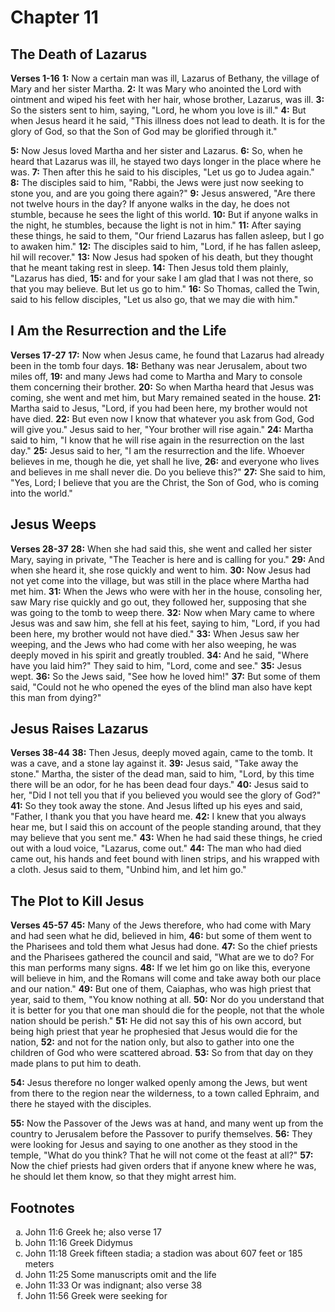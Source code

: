 # Chapter 11
## The Death of Lazarus
**Verses 1-16**
**1:** Now a certain man was ill, Lazarus of Bethany, the village of Mary and her sister Martha.
**2:** It was Mary who anointed the Lord with ointment and wiped his feet with her hair, whose brother, Lazarus, was ill.
**3:** So the sisters sent to him, saying, "Lord, he whom you love is ill."
**4:** But when Jesus heard it he said, "This illness does not lead to death. It is for the glory of God, so that the Son of God may be glorified through it."

**5:** Now Jesus loved Martha and her sister and Lazarus.
**6:** So, when he heard that Lazarus was ill, he stayed two days longer in the place where he was.
**7:** Then after this he said to his disciples, "Let us go to Judea again."
**8:** The disciples said to him, "Rabbi, the Jews were just now seeking to stone you, and are you going there again?"
**9:** Jesus answered, "Are there not twelve hours in the day? If anyone walks in the day, he does not stumble, because he sees the light of this world.
**10:** But if anyone walks in the night, he stumbles, because the light is not in him."
**11:** After saying these things, he said to them, "Our friend Lazarus has fallen asleep, but I go to awaken him."
**12:** The disciples said to him, "Lord, if he has fallen asleep, hil will recover."
**13:** Now Jesus had spoken of his death, but they thought that he meant taking rest in sleep.
**14:** Then Jesus told them plainly, "Lazarus has died,
**15:** and for your sake I am glad that I was not there, so that you may believe. But let us go to him."
**16:** So Thomas, called the Twin, said to his fellow disciples, "Let us also go, that we may die with him."

## I Am the Resurrection and the Life
**Verses 17-27**
**17:** Now when Jesus came, he found that Lazarus had already been in the tomb four days.
**18:** Bethany was near Jerusalem, about two miles off,
**19:** and many Jews had come to Martha and Mary to console them concerning their brother.
**20:** So when Martha heard that Jesus was coming, she went and met him, but Mary remained seated in the house.
**21:** Martha said to Jesus, "Lord, if you had been here, my brother would not have died.
**22:** But even now I know that whatever you ask from God, God will give you." Jesus said to her, "Your brother will rise again."
**24:** Martha said to him, "I know that he will rise again in the resurrection on the last day."
**25:** Jesus said to her, "I am the resurrection and the life. Whoever believes in me, though he die, yet shall he live,
**26:** and everyone who lives and believes in me shall never die. Do you believe this?"
**27:** She said to him, "Yes, Lord; I believe that you are the Christ, the Son of God, who is coming into the world."

## Jesus Weeps
**Verses 28-37**
**28:** When she had said this, she went and called her sister Mary, saying in private, "The Teacher is here and is calling for you."
**29:** And when she heard it, she rose quickly and went to him.
**30:** Now Jesus had not yet come into the village, but was still in the place where Martha had met him.
**31:** When the Jews who were with her in the house, consoling her, saw Mary rise quickly and go out, they followed her, supposing that she was going to the tomb to weep there.
**32:** Now when Mary came to where Jesus was and saw him, she fell at his feet, saying to him, "Lord, if you had been here, my brother would not have died."
**33:** When Jesus saw her weeping, and the Jews who had come with her also weeping, he was deeply moved in his spirit and greatly troubled.
**34:** And he said, "Where have you laid him?" They said to him, "Lord, come and see."
**35:** Jesus wept.
**36:** So the Jews said, "See how he loved him!"
**37:** But some of them said, "Could not he who opened the eyes of the blind man also have kept this man from dying?"

## Jesus Raises Lazarus
**Verses 38-44**
**38:** Then Jesus, deeply moved again, came to the tomb. It was a cave, and a stone lay against it.
**39:** Jesus said, "Take away the stone." Martha, the sister of the dead man, said to him, "Lord, by this time there will be an odor, for he has been dead four days."
**40:** Jesus said to her, "Did I not tell you that if you believed you would see the glory of God?"
**41:** So they took away the stone. And Jesus lifted up his eyes and said, "Father, I thank you that you have heard me.
**42:** I knew that you always hear me, but I said this on account of the people standing around, that they may believe that you sent me."
**43:** When he had said these things, he cried out with a loud voice, "Lazarus, come out."
**44:** The man who had died came out, his hands and feet bound with linen strips, and his wrapped with a cloth. Jesus said to them, "Unbind him, and let him go."

## The Plot to Kill Jesus
**Verses 45-57**
**45:** Many of the Jews therefore, who had come with Mary and had seen what he did, believed in him,
**46:** but some of them went to the Pharisees and told them what Jesus had done.
**47:** So the chief priests and the Pharisees gathered the council and said, "What are we to do? For this man performs many signs.
**48:** If we let him go on like this, everyone will believe in him, and the Romans will come and take away both our place and our nation."
**49:** But one of them, Caiaphas, who was high priest that year, said to them, "You know nothing at all.
**50:** Nor do you understand that it is better for you that one man should die for the people, not that the whole nation should be perish."
**51:** He did not say this of his own accord, but being high priest that year he prophesied that Jesus would die for the nation,
**52:** and not for the nation only, but also to gather into one the children of God who were scattered abroad.
**53:** So from that day on they made plans to put him to death.

**54:** Jesus therefore no longer walked openly among the Jews, but went from there to the region near the wilderness, to a town called Ephraim, and there he stayed with the disciples.

**55:** Now the Passover of the Jews was at hand, and many went up from the country to Jerusalem before the Passover to purify themselves.
**56:** They were looking for Jesus and saying to one another as they stood in the temple, "What do you think? That he will not come ot the feast at all?"
**57:** Now the chief priests had given orders that if anyone knew where he was, he should let them know, so that they might arrest him.

## Footnotes

<ol type='a'>
	<li>John 11:6 Greek he; also verse 17</li>
	<li>John 11:16 Greek Didymus</li>
	<li>John 11:18 Greek fifteen stadia; a stadion was about 607 feet or 185 meters</li>
	<li>John 11:25 Some manuscripts omit and the life</li>
	<li>John 11:33 Or was indignant; also verse 38</li>
	<li>John 11:56 Greek were seeking for</li>
</ol>
